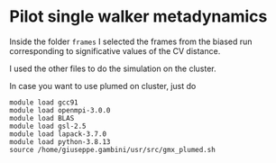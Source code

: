 
# Pilot single walker metadynamics 

Inside the folder `frames` I selected the frames from the biased run corresponding to significative values of the CV distance. 

I used the other files to do the simulation on the cluster. 

In case you want to use plumed on cluster, just do
```
module load gcc91
module load openmpi-3.0.0
module load BLAS
module load gsl-2.5
module load lapack-3.7.0
module load python-3.8.13 
source /home/giuseppe.gambini/usr/src/gmx_plumed.sh
```

